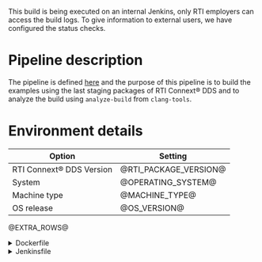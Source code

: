 <!-- markdownlint-disable MD033 MD041 -->
This build is being executed on an internal Jenkins, only RTI employers can
access the build logs. To give information to external users, we have
configured the status checks.

# Pipeline description

The pipeline is defined [here](https://github.com/rticommunity/rticonnextdds-examples/blob/develop/Jenkinsfile)
and the purpose of this pipeline is to build the examples using the last
staging packages of RTI Connext® DDS and to analyze the build using
`analyze-build` from `clang-tools`.

# Environment details

| Option                   | Setting               |
| ------------------------ | --------------------- |
| RTI Connext® DDS Version | @RTI_PACKAGE_VERSION@ |
| System                   | @OPERATING_SYSTEM@    |
| Machine type             | @MACHINE_TYPE@        |
| OS release               | @OS_VERSION@          |
@EXTRA_ROWS@

<details><summary>Dockerfile</summary>
<p>

```Dockerfile
@DOCKERFILE@
```

</p>
</details>

<details><summary>Jenkinsfile</summary>
<p>

```Groovy
@JENKINSFILE@
```

</p>
</details>
